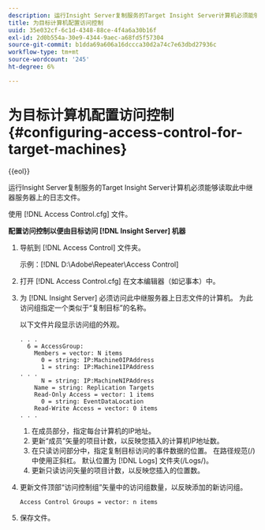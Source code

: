 ```yaml
---
description: 运行Insight Server复制服务的Target Insight Server计算机必须能够读取此中继器服务器上的日志文件。
title: 为目标计算机配置访问控制
uuid: 35e032cf-6c1d-4348-88ce-4f4a6a30b16f
exl-id: 2d0b554a-30e9-4344-9aec-a68fd5f57304
source-git-commit: b1dda69a606a16dccca30d2a74c7e63dbd27936c
workflow-type: tm+mt
source-wordcount: '245'
ht-degree: 6%

---
```


# 为目标计算机配置访问控制{#configuring-access-control-for-target-machines}

{{eol}}

运行Insight Server复制服务的Target Insight Server计算机必须能够读取此中继器服务器上的日志文件。

使用 [!DNL Access Control.cfg] 文件。

**配置访问控制以便由目标访问 [!DNL Insight Server] 机器**

1. 导航到 [!DNL Access Control] 文件夹。

   示例：[!DNL D:\Adobe\Repeater\Access Control]

1. 打开 [!DNL Access Control.cfg] 在文本编辑器（如记事本）中。
1. 为 [!DNL Insight Server] 必须访问此中继服务器上日志文件的计算机。 为此访问组指定一个类似于“复制目标”的名称。

   以下文件片段显示访问组的外观。

   ```
   . . . 
     6 = AccessGroup: 
       Members = vector: N items 
         0 = string: IP:Machine0IPAddress 
         1 = string: IP:Machine1IPAddress 
   . . . 
         N = string: IP:MachineNIPAddress 
       Name = string: Replication Targets 
       Read-Only Access = vector: 1 items 
         0 = string: EventDataLocation 
       Read-Write Access = vector: 0 items 
   . . .
   ```

   1. 在成员部分，指定每台计算机的IP地址。
   1. 更新“成员”矢量的项目计数，以反映您插入的计算机IP地址数。
   1. 在只读访问部分中，指定复制目标访问的事件数据的位置。 在路径规范(/)中使用正斜杠。 默认位置为 [!DNL Logs] 文件夹(/Logs/)。
   1. 更新只读访问矢量的项目计数，以反映您插入的位置数。

1. 更新文件顶部“访问控制组”矢量中的访问组数量，以反映添加的新访问组。

   ```
   Access Control Groups = vector: n items
   ```

1. 保存文件。
